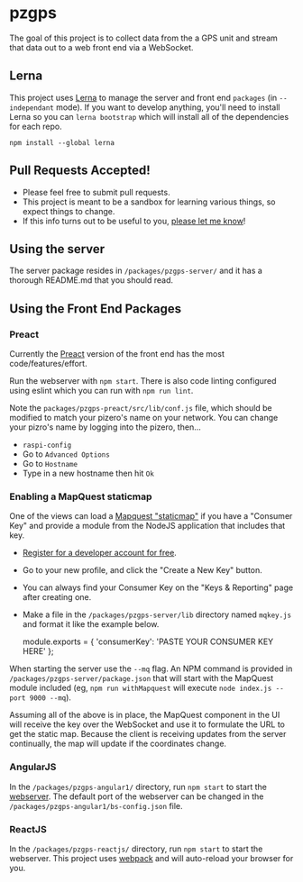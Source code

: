 # pzgps
The goal of this project is to collect data from the a GPS unit and stream that data out to a web front end via a WebSocket.

## Lerna
This project uses [Lerna](https://github.com/lerna/lerna) to manage the server and front end `packages` (in `--independant` mode). If you want to develop anything, you'll need to install Lerna so you can `lerna bootstrap` which will install all of the dependencies for each repo.

    npm install --global lerna

## Pull Requests Accepted!
* Please feel free to submit pull requests.
* This project is meant to be a sandbox for learning various things, so expect things to change.
* If this info turns out to be useful to you, [please let me know](https://twitter.com/dankapusta)!

## Using the server
The server package resides in `/packages/pzgps-server/` and it has a thorough README.md that you should read.

## Using the Front End Packages

### Preact
Currently the [Preact](https://preactjs.com/) version of the front end has the most code/features/effort.

Run the webserver with `npm start`. There is also code linting configured using eslint which you can run with `npm run lint`.

Note the `packages/pzgps-preact/src/lib/conf.js` file, which should be modified to match your pizero's name on your network. You can change your pizro's name by logging into the pizero, then...
* `raspi-config`
* Go to `Advanced Options`
* Go to `Hostname`
* Type in a new hostname then hit `Ok`

### Enabling a MapQuest staticmap
One of the views can load a [Mapquest "staticmap"](http://www.mapquestapi.com/staticmap/) if you have a "Consumer Key" and provide a module from the NodeJS application that includes that key.

* [Register for a developer account for free](https://developer.mapquest.com/).
* Go to your new profile, and click the "Create a New Key" button.
* You can always find your Consumer Key on the "Keys &amp; Reporting" page after creating one.
* Make a file in the `/packages/pzgps-server/lib` directory named `mqkey.js` and format it like the example below.

    module.exports = {
      'consumerKey': 'PASTE YOUR CONSUMER KEY HERE'
    };

When starting the server use the `--mq` flag. An NPM command is provided in `/packages/pzgps-server/package.json` that will start with the MapQuest module included (eg, `npm run withMapquest` will execute `node index.js --port 9000 --mq`).

Assuming all of the above is in place, the MapQuest component in the UI will receive the key over the WebSocket and use it to formulate the URL to get the static map. Because the client is receiving updates from the server continually, the map will update if the coordinates change.


### AngularJS
In the `/packages/pzgps-angular1/` directory, run `npm start` to start the [webserver](https://github.com/johnpapa/lite-server). The default port of the webserver can be changed in the `/packages/pzgps-angular1/bs-config.json` file.


### ReactJS
In the `/packages/pzgps-reactjs/` directory, run `npm start` to start the webserver. This project uses [webpack](https://webpack.github.io/) and will auto-reload your browser for you.
